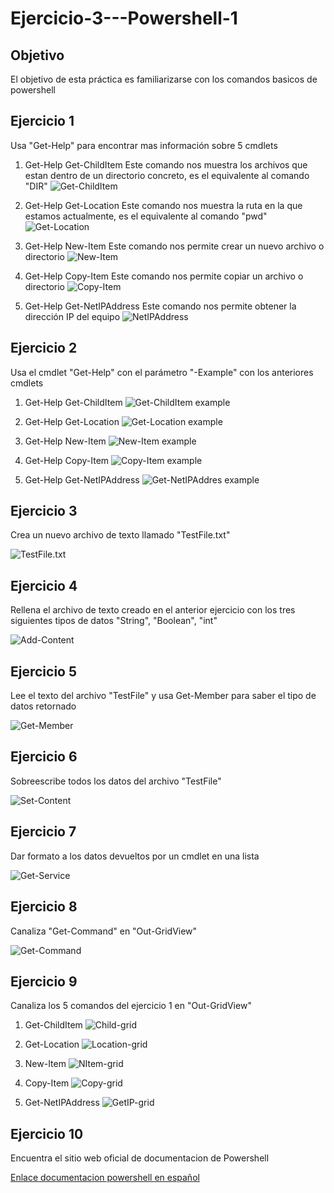 # Ejercicio-3---Powershell-1

## Objetivo
El objetivo de esta práctica es familiarizarse con los comandos basicos de powershell

## Ejercicio 1
Usa "Get-Help" para encontrar mas información sobre 5 cmdlets

1. Get-Help Get-ChildItem
Este comando nos muestra los archivos que estan dentro de un directorio concreto, es el equivalente al comando "DIR"
![Get-ChildItem](https://github.com/cosmetorandellborras/Ejercicio-3---Powershell-1/blob/main/Get-ChildItem.png)

2. Get-Help Get-Location
Este comando nos muestra la ruta en la que estamos actualmente, es el equivalente al comando "pwd"
![Get-Location](https://github.com/cosmetorandellborras/Ejercicio-3---Powershell-1/blob/main/Get-Location.png)

3. Get-Help New-Item
Este comando nos permite crear un nuevo archivo o directorio
![New-Item](https://github.com/cosmetorandellborras/Ejercicio-3---Powershell-1/blob/main/New-Item.png)

4. Get-Help Copy-Item
Este comando nos permite copiar un archivo o directorio
![Copy-Item](https://github.com/cosmetorandellborras/Ejercicio-3---Powershell-1/blob/main/Copy-Item.png)

5. Get-Help Get-NetIPAddress
Este comando nos permite obtener la dirección IP del equipo
![NetIPAddress](https://github.com/cosmetorandellborras/Ejercicio-3---Powershell-1/blob/main/Get-NetIPAddress.png)

## Ejercicio 2 
Usa el cmdlet "Get-Help" con el parámetro "-Example" con los anteriores cmdlets

1. Get-Help Get-ChildItem
![Get-ChildItem example](https://github.com/cosmetorandellborras/Ejercicio-3---Powershell-1/blob/main/Get-ChildItem%20example.png)

2. Get-Help Get-Location
![Get-Location example](https://github.com/cosmetorandellborras/Ejercicio-3---Powershell-1/blob/main/Get-Location%20example.png)

3. Get-Help New-Item
![New-Item example](https://github.com/cosmetorandellborras/Ejercicio-3---Powershell-1/blob/main/New-Item%20example.png)

4. Get-Help Copy-Item
![Copy-Item example](https://github.com/cosmetorandellborras/Ejercicio-3---Powershell-1/blob/main/Copy-Item%20example.png)

5. Get-Help Get-NetIPAddress
![Get-NetIPAddres example](https://github.com/cosmetorandellborras/Ejercicio-3---Powershell-1/blob/main/Get-NetIPAddres%20exemple.png)

## Ejercicio 3
Crea un nuevo archivo de texto llamado "TestFile.txt"

![TestFile.txt](https://github.com/cosmetorandellborras/Ejercicio-3---Powershell-1/blob/main/testfile1.png)

## Ejercicio 4
Rellena el archivo de texto creado en el anterior ejercicio con los tres siguientes tipos de datos "String", "Boolean", "int"

![Add-Content](https://github.com/cosmetorandellborras/Ejercicio-3---Powershell-1/blob/main/add-content.png)

## Ejercicio 5

Lee el texto del archivo "TestFile" y usa Get-Member para saber el tipo de datos retornado

![Get-Member](https://github.com/cosmetorandellborras/Ejercicio-3---Powershell-1/blob/main/Get-Member.png)

## Ejercicio 6

Sobreescribe todos los datos del archivo "TestFile"

![Set-Content](https://github.com/cosmetorandellborras/Ejercicio-3---Powershell-1/blob/main/Set-Content.png)

## Ejercicio 7

Dar formato a los datos devueltos por un cmdlet en una lista

![Get-Service](https://github.com/cosmetorandellborras/Ejercicio-3---Powershell-1/blob/main/Get-Service.png)

## Ejercicio 8

Canaliza "Get-Command" en "Out-GridView"

![Get-Command](https://github.com/cosmetorandellborras/Ejercicio-3---Powershell-1/blob/main/Get-Command.png)

## Ejercicio 9

Canaliza los 5 comandos del ejercicio 1 en "Out-GridView"

1. Get-ChildItem
![Child-grid](https://github.com/cosmetorandellborras/Ejercicio-3---Powershell-1/blob/main/Child-grid.png)

2. Get-Location
![Location-grid](https://github.com/cosmetorandellborras/Ejercicio-3---Powershell-1/blob/main/Location-grid.png)

3. New-Item
![NItem-grid](https://github.com/cosmetorandellborras/Ejercicio-3---Powershell-1/blob/main/NewItem-grid.png)

4. Copy-Item
![Copy-grid](https://github.com/cosmetorandellborras/Ejercicio-3---Powershell-1/blob/main/Copy-Grid.png)

5. Get-NetIPAddress
![GetIP-grid](https://github.com/cosmetorandellborras/Ejercicio-3---Powershell-1/blob/main/Net-Grid.png)

## Ejercicio 10

Encuentra el sitio web oficial de documentacion de Powershell

[Enlace documentacion powershell en español](https://docs.microsoft.com/es-es/powershell/)
